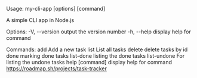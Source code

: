 Usage: my-cli-app [options] [command]

A simple CLI app in Node.js

Options:
  -V, --version   output the version number
  -h, --help      display help for command

Commands:
  add             Add a new task
  list            List all tasks
  delete <id>     delete tasks by id
  done <id>       marking done tasks
  list-done       listing the done tasks
  list-undone     For listing the undone tasks
  help [command]  display help for command
https://roadmap.sh/projects/task-tracker
